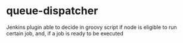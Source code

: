 # queue-dispatcher

Jenkins plugin able to decide in groovy script if node is eligible to run certain job, and, if a job is ready to be executed
